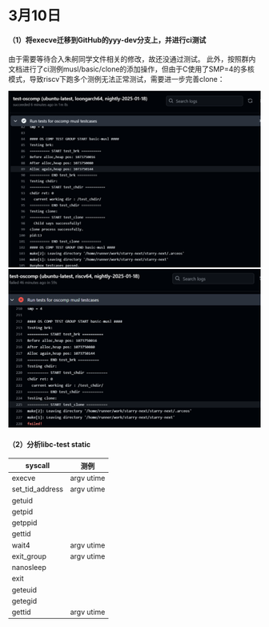# 3月10日

#### （1）将execve迁移到GitHub的yyy-dev分支上，并进行ci测试
由于需要等待合入朱舸同学文件相关的修改，故还没通过测试。
此外，按照群内文档进行了ci测例musl/basic/clone的添加操作，但由于C使用了SMP=4的多核模式，导致riscv下跑多个测例无法正常测试，需要进一步完善clone：

![](../../asserts/day310-1.png ':class=myImageClass')
![](../../asserts/day310-2.png ':class=myImageClass')

#### （2）分析libc-test static

| **syscall**     | **测例**   |
| --------------- | ---------- |
| execve          | argv utime |
| set_tid_address | argv utime |
| getuid          |            |
| getpid          |            |
| getppid         |            |
| gettid          |            |
| wait4           | argv utime |
| exit_group      | argv utime |
| nanosleep       |            |
| exit            |            |
| geteuid         |            |
| getegid         |            |
| gettid          | argv utime |
